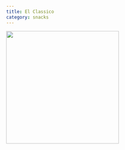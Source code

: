 ```yaml
---
title: El Classico
category: snacks
---
```

<img src="https://s23991.pcdn.co/wp-content/uploads/fly-images/227035/churros-fp-400x400-c.jpg" class="img-card-top"  style="height:19rem;" >
